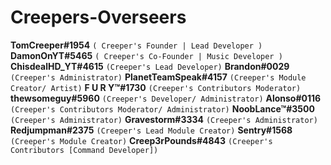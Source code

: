 # Creepers-Overseers

**TomCreeper#1954** `( Creeper's Founder | Lead Developer )`
**DamonOnYT#5465** `( Creeper's Co-Founder | Music Developer )`
**ChisdealHD_YT#4615** `(Creeper's Lead Developer)`
**Brandon#0029** `(Creeper's Administrator)`
**PlanetTeamSpeak#4157** `(Creeper's Module Creator/ Artist)`
**F  U  R  Y™#1730** `(Creeper's Contributors Moderator)`
**thewsomeguy#5960** `(Creeper's Developer/ Administrator)`
**Alonso#0116** `(Creeper's Contributors Moderator/ Administrator)`
**NoobLance™#3500** `(Creeper's Administrator)`
**Gravestorm#3334** `(Creeper's Administrator)`
**Redjumpman#2375** `(Creeper's Lead Module Creator)`
**Sentry#1568** `(Creeper's Module Creator)`
**Creep3rPounds#4843** `(Creeper's Contributors [Command Developer])`
